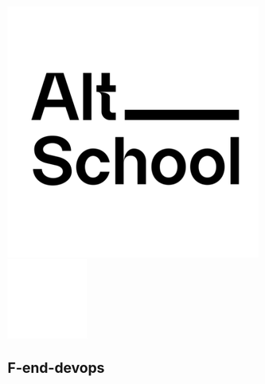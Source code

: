 <!-- ![AltSchool Africa Logo](https://github.com/tuyojr/altschool-opensource-names/blob/main/AltSchool.svg) -->
![AltSchool Africa Logo](./Altschool.svg#gh-light-mode-only)
![AltSchool Africa Logo](./AltSchool-dark.svg#gh-dark-mode-only)


# F-end-devops
